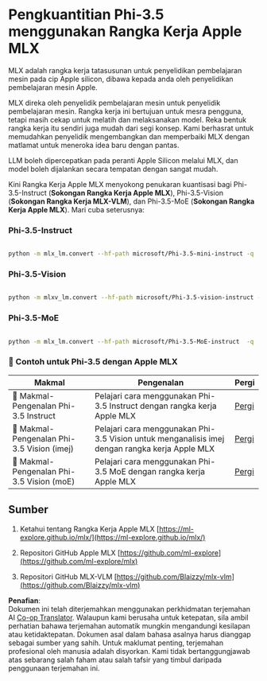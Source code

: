<!--
CO_OP_TRANSLATOR_METADATA:
{
  "original_hash": "ec5e22bbded16acb7bdb9fa568ab5781",
  "translation_date": "2025-07-16T21:56:26+00:00",
  "source_file": "md/01.Introduction/04/UsingAppleMLXQuantifyingPhi.md",
  "language_code": "ms"
}
-->
# **Pengkuantitian Phi-3.5 menggunakan Rangka Kerja Apple MLX**

MLX adalah rangka kerja tatasusunan untuk penyelidikan pembelajaran mesin pada cip Apple silicon, dibawa kepada anda oleh penyelidikan pembelajaran mesin Apple.

MLX direka oleh penyelidik pembelajaran mesin untuk penyelidik pembelajaran mesin. Rangka kerja ini bertujuan untuk mesra pengguna, tetapi masih cekap untuk melatih dan melaksanakan model. Reka bentuk rangka kerja itu sendiri juga mudah dari segi konsep. Kami berhasrat untuk memudahkan penyelidik mengembangkan dan memperbaiki MLX dengan matlamat untuk meneroka idea baru dengan pantas.

LLM boleh dipercepatkan pada peranti Apple Silicon melalui MLX, dan model boleh dijalankan secara tempatan dengan sangat mudah.

Kini Rangka Kerja Apple MLX menyokong penukaran kuantisasi bagi Phi-3.5-Instruct (**Sokongan Rangka Kerja Apple MLX**), Phi-3.5-Vision (**Sokongan Rangka Kerja MLX-VLM**), dan Phi-3.5-MoE (**Sokongan Rangka Kerja Apple MLX**). Mari cuba seterusnya:

### **Phi-3.5-Instruct**

```bash

python -m mlx_lm.convert --hf-path microsoft/Phi-3.5-mini-instruct -q

```

### **Phi-3.5-Vision**

```bash

python -m mlxv_lm.convert --hf-path microsoft/Phi-3.5-vision-instruct -q

```

### **Phi-3.5-MoE**

```bash

python -m mlx_lm.convert --hf-path microsoft/Phi-3.5-MoE-instruct  -q

```

### **🤖 Contoh untuk Phi-3.5 dengan Apple MLX**

| Makmal    | Pengenalan | Pergi |
| -------- | ------- |  ------- |
| 🚀 Makmal-Pengenalan Phi-3.5 Instruct  | Pelajari cara menggunakan Phi-3.5 Instruct dengan rangka kerja Apple MLX   |  [Pergi](../../../../../code/09.UpdateSamples/Aug/mlx-phi35-instruct.ipynb)    |
| 🚀 Makmal-Pengenalan Phi-3.5 Vision (imej) | Pelajari cara menggunakan Phi-3.5 Vision untuk menganalisis imej dengan rangka kerja Apple MLX     |  [Pergi](../../../../../code/09.UpdateSamples/Aug/mlx-phi35-vision.ipynb)    |
| 🚀 Makmal-Pengenalan Phi-3.5 Vision (moE)   | Pelajari cara menggunakan Phi-3.5 MoE dengan rangka kerja Apple MLX  |  [Pergi](../../../../../code/09.UpdateSamples/Aug/mlx-phi35-moe.ipynb)    |

## **Sumber**

1. Ketahui tentang Rangka Kerja Apple MLX [https://ml-explore.github.io/mlx/](https://ml-explore.github.io/mlx/)

2. Repositori GitHub Apple MLX [https://github.com/ml-explore](https://github.com/ml-explore/mlx)

3. Repositori GitHub MLX-VLM [https://github.com/Blaizzy/mlx-vlm](https://github.com/Blaizzy/mlx-vlm)

**Penafian**:  
Dokumen ini telah diterjemahkan menggunakan perkhidmatan terjemahan AI [Co-op Translator](https://github.com/Azure/co-op-translator). Walaupun kami berusaha untuk ketepatan, sila ambil perhatian bahawa terjemahan automatik mungkin mengandungi kesilapan atau ketidaktepatan. Dokumen asal dalam bahasa asalnya harus dianggap sebagai sumber yang sahih. Untuk maklumat penting, terjemahan profesional oleh manusia adalah disyorkan. Kami tidak bertanggungjawab atas sebarang salah faham atau salah tafsir yang timbul daripada penggunaan terjemahan ini.